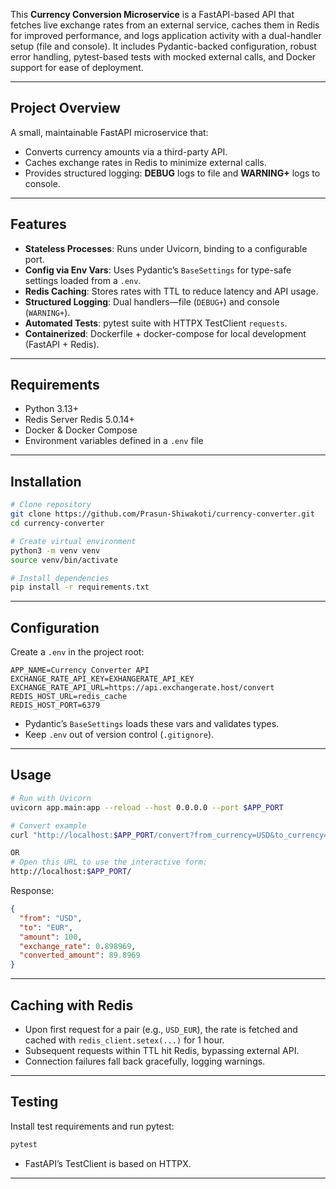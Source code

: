 
This **Currency Conversion Microservice** is a FastAPI-based API that fetches live exchange rates from an external service, caches them in Redis for improved performance, and logs application activity with a dual-handler setup (file and console). It includes Pydantic-backed configuration, robust error handling, pytest-based tests with mocked external calls, and Docker support for ease of deployment.

---

## Project Overview

A small, maintainable FastAPI microservice that:

* Converts currency amounts via a third-party API.
* Caches exchange rates in Redis to minimize external calls.
* Provides structured logging: **DEBUG** logs to file and **WARNING+** logs to console.

---

## Features

* **Stateless Processes**: Runs under Uvicorn, binding to a configurable port.
* **Config via Env Vars**: Uses Pydantic’s `BaseSettings` for type-safe settings loaded from a `.env`.
* **Redis Caching**: Stores rates with TTL to reduce latency and API usage.
* **Structured Logging**: Dual handlers—file (`DEBUG+`) and console (`WARNING+`).
* **Automated Tests**: pytest suite with HTTPX TestClient `requests`.
* **Containerized**: Dockerfile + docker-compose for local development (FastAPI + Redis).

---

## Requirements

* Python 3.13+
* Redis Server Redis 5.0.14+
* Docker & Docker Compose
* Environment variables defined in a `.env` file

---

## Installation

```bash
# Clone repository
git clone https://github.com/Prasun-Shiwakoti/currency-converter.git
cd currency-converter

# Create virtual environment
python3 -m venv venv
source venv/bin/activate

# Install dependencies
pip install -r requirements.txt
```

---

## Configuration

Create a `.env` in the project root:

```dotenv
APP_NAME=Currency Converter API
EXCHANGE_RATE_API_KEY=EXHANGERATE_API_KEY
EXCHANGE_RATE_API_URL=https://api.exchangerate.host/convert
REDIS_HOST_URL=redis_cache
REDIS_HOST_PORT=6379
```

* Pydantic’s `BaseSettings` loads these vars and validates types.
* Keep `.env` out of version control (`.gitignore`).

---

## Usage

```bash
# Run with Uvicorn
uvicorn app.main:app --reload --host 0.0.0.0 --port $APP_PORT

# Convert example
curl "http://localhost:$APP_PORT/convert?from_currency=USD&to_currency=EUR&amount=100"

OR
# Open this URL to use the interactive form:
http://localhost:$APP_PORT/

```

Response:

```json
{
  "from": "USD",
  "to": "EUR",
  "amount": 100,
  "exchange_rate": 0.898969,
  "converted_amount": 89.8969
}
```

---

## Caching with Redis

* Upon first request for a pair (e.g., `USD_EUR`), the rate is fetched and cached with `redis_client.setex(...)` for 1 hour.
* Subsequent requests within TTL hit Redis, bypassing external API.
* Connection failures fall back gracefully, logging warnings.

---

## Testing

Install test requirements and run pytest:

```bash
pytest
```

* FastAPI’s TestClient is based on HTTPX.
---
